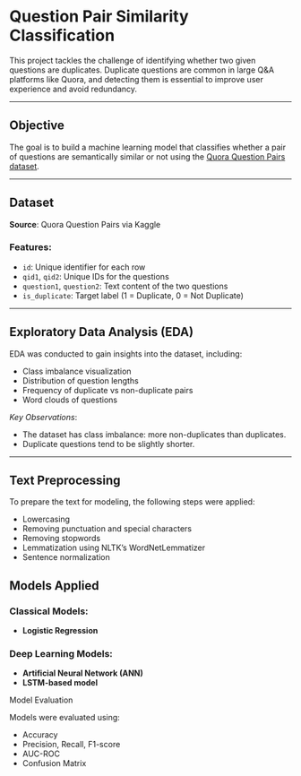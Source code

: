 #  Question Pair Similarity Classification

This project tackles the challenge of identifying whether two given questions are duplicates. Duplicate questions are common in large Q&A platforms like Quora, and detecting them is essential to improve user experience and avoid redundancy.

---

##  Objective

The goal is to build a machine learning model that classifies whether a pair of questions are semantically similar or not using the [Quora Question Pairs dataset](https://www.kaggle.com/competitions/quora-question-pairs).

---

##  Dataset

**Source**: Quora Question Pairs via Kaggle

### Features:
- `id`: Unique identifier for each row
- `qid1`, `qid2`: Unique IDs for the questions
- `question1`, `question2`: Text content of the two questions
- `is_duplicate`: Target label (1 = Duplicate, 0 = Not Duplicate)

---

##  Exploratory Data Analysis (EDA)

EDA was conducted to gain insights into the dataset, including:
- Class imbalance visualization
- Distribution of question lengths
- Frequency of duplicate vs non-duplicate pairs
- Word clouds of questions

_Key Observations_:
- The dataset has class imbalance: more non-duplicates than duplicates.
- Duplicate questions tend to be slightly shorter.

---

##  Text Preprocessing

To prepare the text for modeling, the following steps were applied:

- Lowercasing
- Removing punctuation and special characters
- Removing stopwords
- Lemmatization using NLTK’s WordNetLemmatizer
- Sentence normalization


##  Models Applied

### Classical Models:
- **Logistic Regression**


### Deep Learning Models:
- **Artificial Neural Network (ANN)** 
- **LSTM-based model** 

Model Evaluation

Models were evaluated using:

- Accuracy
- Precision, Recall, F1-score
- AUC-ROC
- Confusion Matrix

